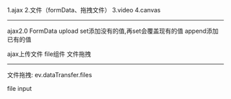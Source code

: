1.ajax
2.文件（formData、拖拽文件）
3.video
4.canvas

---------------------------------------------------

ajax2.0
 FormData
 upload
 set添加没有的值,再set会覆盖现有的值
 append添加已有的值

ajax上传文件
  file组件
  文件拖拽

---------------------------------------------------

文件拖拽:
  ev.dataTransfer.files

file input
